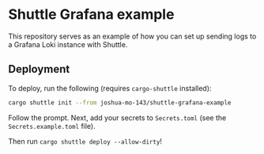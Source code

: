 # Shuttle Grafana example
This repository serves as an example of how you can set up sending logs to a Grafana Loki instance with Shuttle.

## Deployment
To deploy, run the following (requires `cargo-shuttle` installed):
```bash
cargo shuttle init --from joshua-mo-143/shuttle-grafana-example
```
Follow the prompt. Next, add your secrets to `Secrets.toml` (see the `Secrets.example.toml` file).

Then run `cargo shuttle deploy --allow-dirty`!
